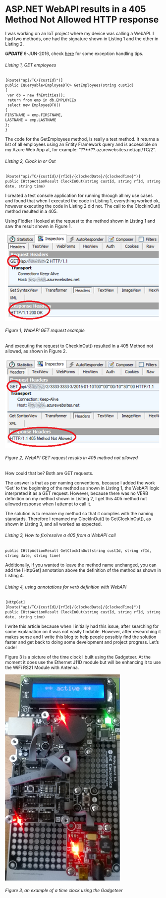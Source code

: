 # ASP.NET WebAPI results in a 405 Method Not Allowed HTTP response

I was working on an IoT project where my device was calling a WebAPI.  I had two methods, one had the signature shown in Listing 1 and the other in Listing 2.

***UPDATE*** 6-JUN-2016, check [here][LINK1] for some exception handling tips.

###### Listing 1, GET employees

```
[Route("api/TC/{custId}")]
public IQueryable<EmployeeDTO> GetEmployees(string custId)
{
 var db = new fhEntities();
 return from emp in db.EMPLOYEEs
 select new EmployeeDTO()
{
FIRSTNAME = emp.FIRSTNAME,
LASTNAME = emp.LASTNAME
};
}
```

The code for the GetEmployees method, is really a test method.  It returns a list of all employees using an Entity Framework query and is accessible on my Azure Web App at, for example: “??**??.azurewebsites.net/api/TC/2”.

###### Listing 2, Clock In or Out 

```
[Route("api/TC/{custId}/{rfId}/{clockedDate}/{clockedTime}")]
public IHttpActionResult ClockInOut(string custId, string rfId, string date, string time)
```

I created a test console application for running through all my use cases and found that when I executed the code in Listing 1, everything worked ok, however executing the code in Listing 2 did not.  The call to the ClockInOut() method resulted in a 405.

Using Fiddler I looked at the request to the method shown in Listing 1 and saw the result shown in Figure 1.

![WebAPI GET request example][FIGURE1]
###### Figure 1, WebAPI GET request example

And executing the request to CheckInOut() resulted in a 405 Method not allowed, as shown in Figure 2.

![WebAPI GET request results in 405 method not allowed][FIGURE2]
###### Figure 2, WebAPI GET request results in 405 method not allowed

How could that be?  Both are GET requests.

The answer is that as per naming conventions, because I added the work ‘Get’ to the beginning of the method as shown in Listing 1, the WebAPI logic interpreted it as a GET request.  However, because there was no VERB definition on my method shown in Listing 2, I get this 405 method not allowed response when I attempt to call it.

The solution is to rename my method so that it complies with the naming standards.  Therefore I renamed my ClockInOut() to GetClockInOut(), as shown in Listing 3, and all worked as expected.

###### Listing 3, How to fix/resolve a 405 from a WebAPI call

```
public IHttpActionResult GetClockInOut(string custId, string rfId, string date, string time)
```

Additionally, if you wanted to leave the method name unchanged, you can add the [HttpGet] annotation above the definition of the method as shown in Listing 4.

###### Listing 4, using annotations for verb definition with WebAPI

```
[HttpGet]
[Route("api/TC/{custId}/{rfId}/{clockedDate}/{clockedTime}")]
public IHttpActionResult ClockInOut(string custId, string rfId, string date, string time)
```

I write this article because when I initially had this issue, after searching for some explanation on it was not easily findable.  However, after researching it makes sense and I write this blog to help people possibly find the solution faster and get back to doing some development and project progress.  Let’s code!

Figure 3 is a picture of the time clock I built using the Gadgeteer.  At the moment it does use the Ethernet J11D module but will be enhancing it to use the WiFi RS21 Module with Antenna.

![an example of a time clock using the Gadgeteer][FIGURE3]
###### Figure 3, an example of a time clock using the Gadgeteer

[FIGURE1]: ../images/2015/msdn-0529.png "Figure 1, WebAPI GET request example"
[FIGURE2]: ../images/2015/msdn-0530.png "Figure 2, WebAPI GET request results in 405 method not allowed"
[FIGURE3]: ../images/2015/msdn-0531.png "Figure 3, an example of a time clock using the Gadgeteer"

[LINK1]: http://www.asp.net/web-api/overview/error-handling/exception-handling
